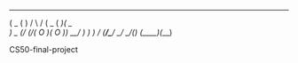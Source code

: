  ____  __     __    __  ____  ____  ____ 
(  _ \(  )   /  \  /  \(  _ \(  __)(  _ \
 ) _ (/ (_/\(  O )(  O )) __/ ) _)  )   /
(____/\____/ \__/  \__/(__)  (____)(__\_)


CS50-final-project
